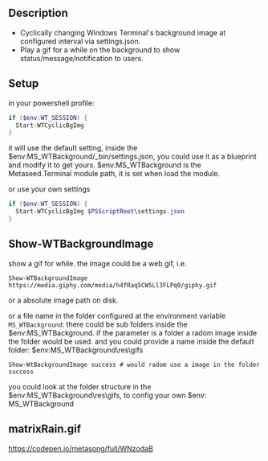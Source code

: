 ## Description
* Cyclically changing Windows Terminal's background image at configured interval via settings.json.
* Play a gif for a while on the background to show status/message/notification to users.

## Setup
in your powershell profile:
```powershell
if ($env:WT_SESSION) {
  Start-WTCyclicBgImg
}
```
it will use the default setting, inside the $env:MS_WTBackground/_bin/settings.json, you could use it as a blueprint and modify it to get yours.
$env:MS_WTBackground is the Metaseed.Terminal module path, it is set when load the module.

or use your own settings
```powershell
if ($env:WT_SESSION) {
  Start-WTCyclicBgImg $PSScriptRoot\settings.json
}
```

## Show-WTBackgroundImage
show a gif for while.
the image could be a web gif, i.e.
```
Show-WTBackgroundImage https://media.giphy.com/media/h4fRaq5CW5Ll3FLPq0/giphy.gif
```
or a absolute image path on disk.

or a file name in the folder configured at the environment variable `MS_WTBackground`:
there could be sub folders inside the $env:MS_WTBackground.
if the parameter is a folder a radom image inside the folder would be used.
and you could provide a name inside the default folder: $env:MS_WTBackground\res\gifs
```
Show-WtBackgroundImage success # would radom use a image in the folder success
```
you could look at the folder structure in the $env:MS_WTBackground\res\gifs, to config your own $env: MS_WTBackground

## matrixRain.gif
https://codepen.io/metasong/full/WNzodaB
